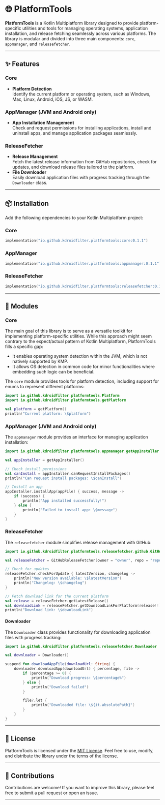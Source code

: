 # 🌐 PlatformTools

**PlatformTools** is a Kotlin Multiplatform library designed to provide platform-specific utilities and tools for managing operating systems, application installation, and release fetching seamlessly across various platforms. The library is modular and divided into three main components: `core`, `appmanager`, and `releasefetcher`.

---

## ✨ Features

### Core

- **Platform Detection**\
  Identify the current platform or operating system, such as Windows, Mac, Linux, Android, iOS, JS, or WASM.

### AppManager (JVM and Android only)

- **App Installation Management**\
  Check and request permissions for installing applications, install and uninstall apps, and manage application packages seamlessly.

### ReleaseFetcher

- **Release Management**\
  Fetch the latest release information from GitHub repositories, check for updates, and download release files tailored to the platform.
- **File Downloader**\
  Easily download application files with progress tracking through the `Downloader` class.

---

## 📦 Installation

Add the following dependencies to your Kotlin Multiplatform project:

### Core

```kotlin
implementation("io.github.kdroidfilter.platformtools:core:0.1.1")
```

### AppManager

```kotlin
implementation("io.github.kdroidfilter.platformtools:appmanager:0.1.1")
```

### ReleaseFetcher

```kotlin
implementation("io.github.kdroidfilter.platformtools:releasefetcher:0.1.1")
```

---

## 🌟 Modules

### Core

The main goal of this library is to serve as a versatile toolkit for implementing platform-specific utilities. While this approach might seem contrary to the expect/actual pattern of Kotlin Multiplatform, PlatformTools fills a specific gap:

- It enables operating system detection within the JVM, which is not natively supported by KMP.
- It allows OS detection in common code for minor functionalities where embedding such logic can be beneficial.

The `core` module provides tools for platform detection, including support for enums to represent different platforms:

```kotlin
import io.github.kdroidfilter.platformtools.Platform
import io.github.kdroidfilter.platformtools.getPlatform

val platform = getPlatform()
println("Current platform: \$platform")
```

### AppManager (JVM and Android only)

The `appmanager` module provides an interface for managing application installation:

```kotlin
import io.github.kdroidfilter.platformtools.appmanager.getAppInstaller

val appInstaller = getAppInstaller()

// Check install permissions
val canInstall = appInstaller.canRequestInstallPackages()
println("Can request install packages: \$canInstall")

// Install an app
appInstaller.installApp(appFile) { success, message ->
    if (success) {
        println("App installed successfully!")
    } else {
        println("Failed to install app: \$message")
    }
}
```

### ReleaseFetcher

The `releasefetcher` module simplifies release management with GitHub:

```kotlin
import io.github.kdroidfilter.platformtools.releasefetcher.github.GitHubReleaseFetcher

val releaseFetcher = GitHubReleaseFetcher(owner = "owner", repo = "repo")

// Check for updates
releaseFetcher.checkForUpdate { latestVersion, changelog ->
    println("New version available: \$latestVersion")
    println("Changelog: \$changelog")
}

// Fetch download link for the current platform
val release = releaseFetcher.getLatestRelease()
val downloadLink = releaseFetcher.getDownloadLinkForPlatform(release!!)
println("Download link: \$downloadLink")
```

#### Downloader

The `Downloader` class provides functionality for downloading application files with progress tracking:

```kotlin
import io.github.kdroidfilter.platformtools.releasefetcher.Downloader

val downloader = Downloader()

suspend fun downloadAppFile(downloadUrl: String) {
    downloader.downloadApp(downloadUrl) { percentage, file ->
        if (percentage >= 0) {
            println("Download progress: \$percentage%")
        } else {
            println("Download failed")
        }

        file?.let {
            println("Downloaded file: \${it.absolutePath}")
        }
    }
}
```

---

## 🔄 License

PlatformTools is licensed under the [MIT License](https://opensource.org/licenses/MIT). Feel free to use, modify, and distribute the library under the terms of the license.

---

## 🤝 Contributions

Contributions are welcome! If you want to improve this library, please feel free to submit a pull request or open an issue.

---

